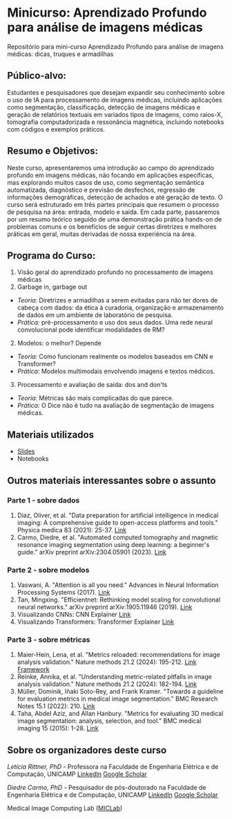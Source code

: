 # Minicurso: Aprendizado Profundo para análise de imagens médicas
Repositório para mini-curso Aprendizado Profundo para análise de imagens médicas: dicas, truques e armadilhas

## Público-alvo: 

Estudantes e pesquisadores que desejam expandir seu conhecimento sobre o uso de IA para processamento de imagens médicas, incluindo aplicações como segmentação, classificação, detecção de imagens médicas e geração de relatórios textuais em variados tipos de imagens, como raios-X, tomografia computadorizada e ressonância magnética, incluindo notebooks com códigos e exemplos práticos.

## Resumo e Objetivos:

Neste curso, apresentaremos uma introdução ao campo do aprendizado profundo em imagens médicas, não focando em aplicações específicas, mas explorando muitos casos de uso, como segmentação semântica automatizada, diagnóstico e previsão de desfechos, regressão de informações demográficas, detecção de achados e até geração de texto. O curso será estruturado em três partes principais que resumem o processo de pesquisa na área: entrada, modelo e saída. Em cada parte, passaremos por um resumo teórico seguido de uma demonstração prática hands-on de problemas comuns e os benefícios de seguir certas diretrizes e melhores práticas em geral, muitas derivadas de nossa experiência na área.

## Programa do Curso:
1. Visão geral do aprendizado profundo no processamento de imagens médicas 
2. Garbage in, garbage out 
  - *Teoria:* Diretrizes e armadilhas a serem evitadas para não ter dores de cabeça com dados: da ética à curadoria, organização e armazenamento de dados em um ambiente de laboratório de pesquisa.
  - *Prática:* pré-processamento e uso dos seus dados. Uma rede neural convolucional pode identificar modalidades de RM?
2. Modelos: o melhor? Depende
  - *Teoria:* Como funcionam realmente os modelos baseados em CNN e Transformer?
  - *Prática:* Modelos multimodais envolvendo imagens e textos médicos.
3. Processamento e avaliação de saída: dos and don'ts
  - *Teoria:* Métricas são mais complicadas do que parece.
  - *Prática:* O Dice não é tudo na avaliação de segmentação de imagens médicas.

## Materiais utilizados

- [Slides](slides/.)
- Notebooks

## Outros materiais interessantes sobre o assunto

### Parte 1 - sobre dados
1. Diaz, Oliver, et al. "Data preparation for artificial intelligence in medical imaging: A comprehensive guide to open-access platforms and tools." Physica medica 83 (2021): 25-37. [Link](https://www.physicamedica.com/article/S1120-1797(21)00095-8/fulltext)
2. Carmo, Diedre, et al. "Automated computed tomography and magnetic resonance imaging segmentation using deep learning: a beginner's guide." arXiv preprint arXiv:2304.05901 (2023). [Link](https://arxiv.org/pdf/2304.05901)

### Parte 2 - sobre modelos
1. Vaswani, A. "Attention is all you need." Advances in Neural Information Processing Systems (2017). [Link](https://user.phil.hhu.de/~cwurm/wp-content/uploads/2020/01/7181-attention-is-all-you-need.pdf)
2. Tan, Mingxing. "Efficientnet: Rethinking model scaling for convolutional neural networks." arXiv preprint arXiv:1905.11946 (2019). [Link](https://arxiv.org/pdf/1905.11946)
3. Visualizando CNNs: CNN Explainer [Link](https://poloclub.github.io/cnn-explainer/)
4. Visualizando Transformers: Transformer Explainer [Link](https://poloclub.github.io/transformer-explainer/)

### Parte 3 - sobre métricas
1. Maier-Hein, Lena, et al. "Metrics reloaded: recommendations for image analysis validation." Nature methods 21.2 (2024): 195-212. [Link](https://www.nature.com/articles/s41592-023-02151-z) [Framework](https://metrics-reloaded.dkfz.de/)
3. Reinke, Annika, et al. "Understanding metric-related pitfalls in image analysis validation." Nature methods 21.2 (2024): 182-194. [Link](https://www.nature.com/articles/s41592-023-02150-0)
4. Müller, Dominik, Iñaki Soto-Rey, and Frank Kramer. "Towards a guideline for evaluation metrics in medical image segmentation." BMC Research Notes 15.1 (2022): 210. [Link](https://bmcresnotes.biomedcentral.com/articles/10.1186/s13104-022-06096-y)
5. Taha, Abdel Aziz, and Allan Hanbury. "Metrics for evaluating 3D medical image segmentation: analysis, selection, and tool." BMC medical imaging 15 (2015): 1-28. [Link](https://link.springer.com/content/pdf/10.1186/s12880-015-0068-x.pdf)

## Sobre os organizadores deste curso

*Letícia Rittner, PhD* - Professora na Faculdade de Engenharia Elétrica e de Computação, UNICAMP
[LinkedIn](https://www.linkedin.com/in/leticia-rittner-918482/) [Google Scholar](https://scholar.google.com.br/citations?user=pVEK9qkAAAAJ&hl=en)

*Diedre Carmo, PhD* - Pesquisador de pós-doutorado na Faculdade de Engenharia Elétrica e de Computação, UNICAMP
[LinkedIn](https://www.linkedin.com/in/diedre-carmo-4490572b/) [Google Scholar](https://scholar.google.com.br/citations?user=YjA3hdoAAAAJ&hl=en)

Medical Image Computing Lab ([MICLab](https://miclab.fee.unicamp.br/))

